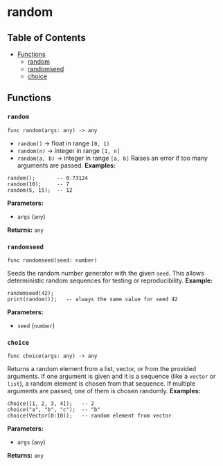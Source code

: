 # random

## Table of Contents

- [Functions](#functions)
  - [random](#random)
  - [randomseed](#randomseed)
  - [choice](#choice)

## Functions

### `random`

```xylia
func random(args: any) -> any
```

- `random()` → float in range `[0, 1)`
- `random(n)` → integer in range `[1, n]`
- `random(a, b)` → integer in range `[a, b]`
Raises an error if too many arguments are passed.
**Examples:**
```xylia
random();       -- 0.73124
random(10);     -- 7
random(5, 15);  -- 12
```

**Parameters:**

- `args` (`any`)

**Returns:** `any` 

### `randomseed`

```xylia
func randomseed(seed: number)
```

Seeds the random number generator with the given `seed`.
This allows deterministic random sequences for testing or reproducibility.
**Example:**
```xylia
randomseed(42);
print(random());   -- always the same value for seed 42
```

**Parameters:**

- `seed` (`number`)

### `choice`

```xylia
func choice(args: any) -> any
```

Returns a random element from a list, vector, or from the provided arguments.
If one argument is given and it is a sequence (like a `vector` or `list`),
a random element is chosen from that sequence.
If multiple arguments are passed, one of them is chosen randomly.
**Examples:**
```xylia
choice([1, 2, 3, 4]);   -- 2
choice("a", "b", "c");  -- "b"
choice(Vector(0:10));   -- random element from vector
```

**Parameters:**

- `args` (`any`)

**Returns:** `any` 

